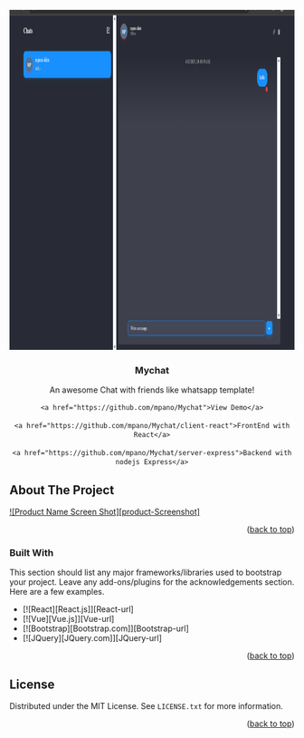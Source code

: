 

<!-- PROJECT LOGO -->
<br />
<div align="center">
  <a href="https://github.com/mpano/Mychat">
    <img src="images/Screenshot.png" alt="Logo" width="1000" height="600">
  </a>

  <h3 align="center">Mychat</h3>

  <p align="center">
    An awesome Chat with friends like whatsapp template!

    <a href="https://github.com/mpano/Mychat">View Demo</a>
    
    <a href="https://github.com/mpano/Mychat/client-react">FrontEnd with React</a>
    
    <a href="https://github.com/mpano/Mychat/server-express">Backend with nodejs Express</a>
  </p>
</div>





<!-- ABOUT THE PROJECT -->
## About The Project

[![Product Name Screen Shot][product-Screenshot]](https://mpanoakim.netlify.app)

<p align="right">(<a href="#readme-top">back to top</a>)</p>



### Built With

This section should list any major frameworks/libraries used to bootstrap your project. Leave any add-ons/plugins for the acknowledgements section. Here are a few examples.

* [![React][React.js]][React-url]
* [![Vue][Vue.js]][Vue-url]
* [![Bootstrap][Bootstrap.com]][Bootstrap-url]
* [![JQuery][JQuery.com]][JQuery-url]

<p align="right">(<a href="#readme-top">back to top</a>)</p>


<!-- LICENSE -->
## License

Distributed under the MIT License. See `LICENSE.txt` for more information.

<p align="right">(<a href="#readme-top">back to top</a>)</p>

